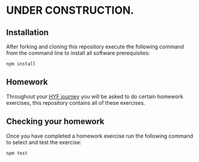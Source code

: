 # UNDER CONSTRUCTION.

## Installation

After forking and cloning this repository execute the following command from the command line to install all software prerequisites:

```
npm install
```

## Homework

Throughout your [HYF journey](https://github.com/HackYourFuture/curriculum) you will be asked to do certain homework exercises, this repository contains all of these exercises.

## Checking your homework

Once you have completed a homework exercise run the following command to select and test the exercise:

```
npm test
```
